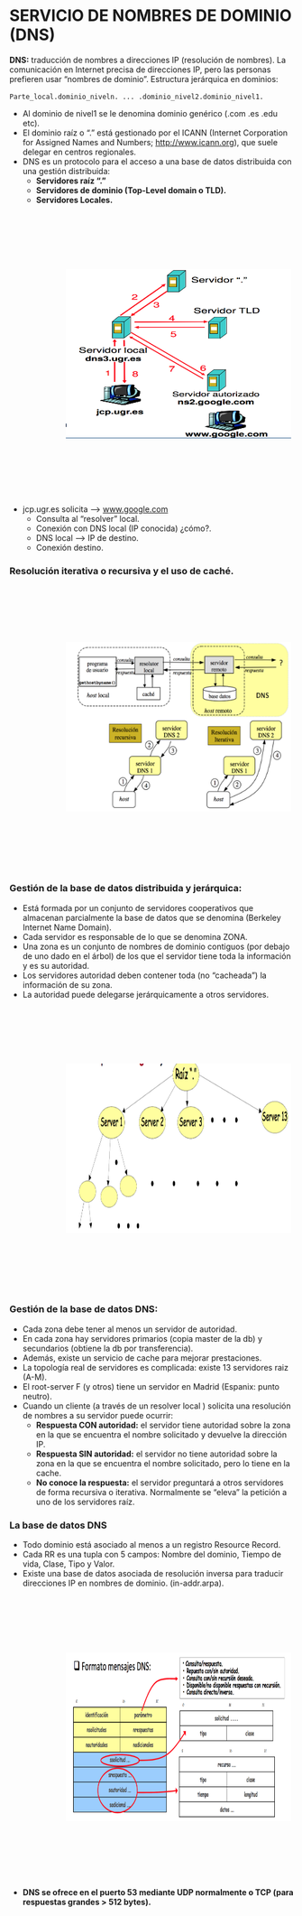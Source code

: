 
# SERVICIO DE NOMBRES DE DOMINIO (DNS)

**DNS:** traducción de nombres a direcciones IP (resolución de nombres). La comunicación en Internet precisa de direcciones IP, pero las personas prefieren usar “nombres de dominio”. Estructura jerárquica en dominios:
    
    Parte_local.dominio_niveln. ... .dominio_nivel2.dominio_nivel1.

- Al dominio de nivel1 se le denomina dominio genérico (.com .es .edu etc).
- El dominio raíz o “.” está gestionado por el ICANN (Internet Corporation for Assigned Names and Numbers; http://www.icann.org), que suele delegar en centros regionales.
- DNS es un protocolo para el acceso a una base de datos distribuida con una gestión distribuida:
    - **Servidores raíz “.”**
    - **Servidores de dominio (Top-Level domain o TLD).**
    - **Servidores Locales.**

<img src="./img/dns1.png" style="margin-left:100px" width="400" height="300" hspace="220" vspace="100" />

- jcp.ugr.es solicita --> www.google.com
    - Consulta al “resolver” local.
    - Conexión con DNS local (IP conocida) ¿cómo?.
    - DNS local --> IP de destino.
    - Conexión destino.

### Resolución iterativa o recursiva y el uso de caché.

<img src="./img/dns2.png" style="margin-left:100px" width="400" height="300" hspace="220" vspace="100" />

### Gestión de la base de datos distribuida y jerárquica:

- Está formada por un conjunto de servidores cooperativos que almacenan parcialmente la base de datos que se denomina (Berkeley Internet Name Domain).
- Cada servidor es responsable de lo que se denomina ZONA.
- Una zona es un conjunto de nombres de dominio contiguos (por debajo de uno dado en el árbol) de los que el servidor tiene toda la información y es su autoridad.
- Los servidores autoridad deben contener toda (no “cacheada”) la información de su zona.
- La autoridad puede delegarse jerárquicamente a otros servidores.

<img src="./img/dns3.png" style="margin-left:100px" width="400" height="300" hspace="220" vspace="100" />

### Gestión de la base de datos DNS:
- Cada zona debe tener al menos un servidor de autoridad.
- En cada zona hay servidores primarios (copia master de la db) y secundarios (obtiene la db por transferencia).
- Además, existe un servicio de cache para mejorar prestaciones.
- La topología real de servidores es complicada: existe 13 servidores raiz (A-M).
- El root-server F (y otros) tiene un servidor en Madrid (Espanix: punto neutro).
- Cuando un cliente (a través de un resolver local ) solicita una resolución de nombres a su servidor puede ocurrir:
    - **Respuesta CON autoridad:** el servidor tiene autoridad sobre la zona en la que se encuentra el nombre solicitado y devuelve la dirección IP.
    - **Respuesta SIN autoridad:** el servidor no tiene autoridad sobre la zona en la que se encuentra el nombre solicitado, pero lo tiene en la cache.
    - **No conoce la respuesta:** el servidor preguntará a otros servidores de forma recursiva o iterativa. Normalmente se “eleva” la petición a uno de los servidores raíz.

### La base de datos DNS

- Todo dominio está asociado al menos a un registro Resource Record.
- Cada RR es una tupla con 5 campos: Nombre del dominio, Tiempo de vida, Clase, Tipo y Valor.
- Existe una base de datos asociada de resolución inversa para traducir direcciones IP en nombres de dominio. (in-addr.arpa).

<img src="./img/dns4.png" style="margin-left:100px" width="400" height="300" hspace="220" vspace="100" />

- **DNS se ofrece en el puerto 53 mediante UDP normalmente o TCP (para respuestas grandes > 512 bytes).**